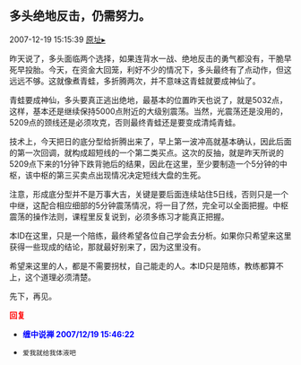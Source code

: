 ## 多头绝地反击，仍需努力。
2007-12-19 15:15:39
[原址▸](http://www.fxgan.com/chan_time/2007_07_12/791.htm)



 昨天说了，多头面临两个选择，如果连背水一战、绝地反击的勇气都没有，干脆早死早投胎。今天，在资金大回笼，利好不少的情况下，多头最终有了点动作，但这远远不够。这就像煮青蛙，多折腾两次，并不意味这青蛙就要成神仙了。


 


 青蛙要成神仙，多头要真正逃出绝地，最基本的位置昨天也说了，就是5032点，这样，基本还是继续保持5000点附近的大级别震荡。当然，光震荡还是没用的，5209点的颈线还是必须攻克，否则最终青蛙还是要变成清炖青蛙。


 


 技术上，今天把日的底分型给折腾出来了，早上第一波冲高就基本确认，因此后面的第一次回调，就构成超短线的一个第二类买点。这次的反抽，就是昨天所说的5209点下来的1分钟下跌背驰后的结果，因此在这里，至少要制造一个5分钟的中枢，该中枢的第三买卖点出现情况决定短线大盘的生死。


 


 注意，形成底分型并不是万事大吉，关键是要后面连续站住5日线，否则只是一个中继，这配合相应细部的5分钟震荡情况，将一目了然，完全可以全面把握。中枢震荡的操作法则，课程里反复说到，必须多练习才能真正把握。


 


 本ID在这里，只是一个陪练，最终希望各位自己学会去分析。如果你只希望来这里获得一些现成的结论，那就最好别来了，因为这里没有。


 


 希望来这里的人，都是不需要拐杖，自己能走的人。本ID只是陪练，教练都算不上，这个道理必须清楚。


 


 先下，再见。





<font color='red'>**回复**</font>


- <font color='blue'>**缠中说禅 2007/12/19 15:46:22**</font>
- ```
  爱我就给我体液吧
  ```

